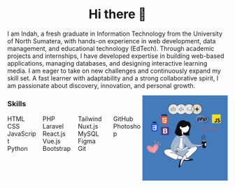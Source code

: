 <h1 align="center"> Hi there 👋 </h1>
<p> I am Indah, a fresh graduate in Information Technology from the University of North Sumatera, with hands-on experience in web development, data management, and educational technology (EdTech). Through academic projects and internships, I have developed expertise in building web-based applications, managing databases, and designing interactive learning media. I am eager to take on new challenges and continuously expand my skill set. A fast learner with adaptability and a strong collaborative spirit, I am passionate about discovery, innovation, and personal growth. </p>
<img align="right" src="indah.png" height="195" width="195">
<h3> Skills </h3>

<ul style="columns: 4; -webkit-columns: 4; -moz-columns: 4; list-style-type: none; padding: 0;">
  <li>HTML</li>
  <li>CSS</li>
  <li>JavaScript</li>
  <li>Python</li>
  <li>PHP</li>
  <li>Laravel</li>
  <li>React.js</li>
  <li>Vue.js</li>
  <li>Bootstrap</li>
  <li>Tailwind</li>
  <li>Nuxt.js</li>
  <li>MySQL</li>
  <li>Figma</li>
  <li>Git</li>
  <li>GitHub</li>
  <li>Photoshop</li>
</ul>


